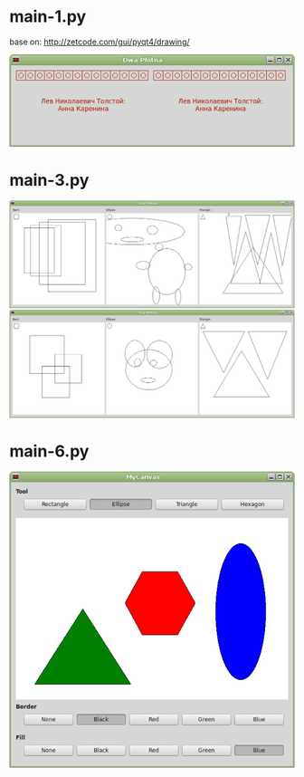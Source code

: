 
# main-1.py

base on: http://zetcode.com/gui/pyqt4/drawing/

![main-1 #1](imgs/main-1-1.png?raw=true)

# main-3.py

![main-3 #1](imgs/main-3-1.png?raw=true)
![main-3 #1](imgs/main-3-2.png?raw=true)

# main-6.py

![main-3 #1](imgs/main-6-1.png?raw=true)


